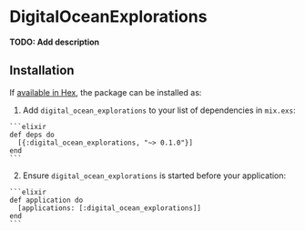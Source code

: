 # DigitalOceanExplorations

**TODO: Add description**

## Installation

If [available in Hex](https://hex.pm/docs/publish), the package can be installed as:

  1. Add `digital_ocean_explorations` to your list of dependencies in `mix.exs`:

    ```elixir
    def deps do
      [{:digital_ocean_explorations, "~> 0.1.0"}]
    end
    ```

  2. Ensure `digital_ocean_explorations` is started before your application:

    ```elixir
    def application do
      [applications: [:digital_ocean_explorations]]
    end
    ```

